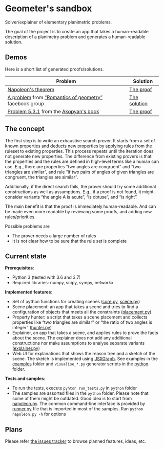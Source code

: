 Geometer's sandbox
==================

Solver/explainer of elementary planimetric problems.

The goal of the project is to create an app that takes a human-readable description of a planimetry problem and generates a human-readable solution.

## Demos

Here is a short list of generated proofs/solutions.

| Problem | Solution |
| ------- | -------- |
| [Napoleon's theorem](https://en.wikipedia.org/wiki/Napoleon%27s_theorem) | [The proof](http://demo.geometer.name/examples/napoleon.html) |
| [A problem](https://www.facebook.com/groups/parmenides52/permalink/2779763428804012/) from [“Romantics of geometry”](https://www.facebook.com/groups/parmenides52/) facebook group | [The solution](http://demo.geometer.name/examples/4578.html) |
| [Problem 5.3.1](http://vivacognita.org/555geometry.html/_/5/5-3/53-1-r371) from the [Akopyan's book](https://www.amazon.com/Geometry-Figures-Second-Arseniy-Akopyan/dp/1548710784) | [The proof](http://demo.geometer.name/examples/akopyan_book_5_3_1.html) |

## The concept

The first step is to write an exhaustive search prover. It starts from a set of known properties and deducts new properties by applying rules from the ruleset to existing properties. This process repeats until the iteration does not generate new properties. The difference from existing provers is that the properties and the rules are defined in high-level terms like a human can use. E.g., there are properties “two angles are congruent” and “two triangles are similar”, and rule “if two pairs of angles of given triangles are congruent, the triangles are similar”.

Additionally, if the direct search fails, the prover should try some additional constructions as well as assumptions. E.g., if a proof is not found, it might consider variants “the angle A is acute”, “is obtuse”, and “is right”.

The main benefit is that the proof is immediately human-readable. And can be made even more readable by reviewing some proofs, and adding new rules/priorities.

Possible problems are
* The prover needs a large number of rules
* It is not clear how to be sure that the rule set is complete

## Current state

**Prerequisites**:

* Python 3 (tested with 3.6 and 3.7)
* Required libraries: numpy, scipy, sympy, networkx

**Implemented features**:

* Set of python functions for creating scenes ([core.py](python/sandbox/core.py), [scene.py](python/sandbox/scene.py))
* Scene placement: an app that takes a scene and tries to find a configuration of objects that meets all the constraints ([placement.py](python/sandbox/placement.py))
* Property hunter: a script that takes a scene placement and collects properties like “two triangles are similar” or “the ratio of two angles is integer” ([hunter.py](python/sandbox/hunter.py))
* Explainer, an app that takes a scene, and applies rules to prove the facts about the scene. The explainer does not add any additional constructions nor make assumptions to analyse separate variants ([explainer.py](python/sandbox/explainer.py))
* Web UI for explanations that shows the reason tree and a sketch of the scene. The sketch is implemented using [JSXGraph](https://jsxgraph.uni-bayreuth.de/wp/index.html). See examples in the [examples](examples) folder and `visualise_*.py` generator scripts in the [python](python) folder.

**Tests and samples**:

* To run the tests, execute `pyhton run_tests.py` in `python` folder
* The samples are assorted files in the `python` folder. Please note that some of them might be outdated. Good idea is to start from [napoleon.py](python/napoleon.py). The common command-line interface is provided by [runner.py](python/runner.py) file that is imported in most of the samples. Run `python napoleon.py -h` for options

## Plans

Please refer [the issues tracker](https://github.com/geometer/sandbox/issues) to browse planned features, ideas, etc.
